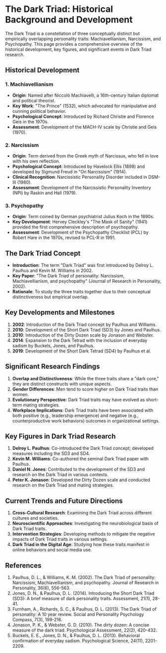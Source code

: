 # The Dark Triad: Historical Background and Development

The Dark Triad is a constellation of three conceptually distinct but empirically overlapping personality traits: Machiavellianism, Narcissism, and Psychopathy. This page provides a comprehensive overview of the historical development, key figures, and significant events in Dark Triad research.

## Historical Development

### 1. Machiavellianism

- **Origin**: Named after Niccolò Machiavelli, a 16th-century Italian diplomat and political theorist.
- **Key Work**: "The Prince" (1532), which advocated for manipulative and cunning political behavior.
- **Psychological Concept**: Introduced by Richard Christie and Florence Geis in the 1970s.
- **Assessment**: Development of the MACH-IV scale by Christie and Geis (1970).

### 2. Narcissism

- **Origin**: Term derived from the Greek myth of Narcissus, who fell in love with his own reflection.
- **Psychological Concept**: Introduced by Havelock Ellis (1898) and developed by Sigmund Freud in "On Narcissism" (1914).
- **Clinical Recognition**: Narcissistic Personality Disorder included in DSM-III (1980).
- **Assessment**: Development of the Narcissistic Personality Inventory (NPI) by Raskin and Hall (1979).

### 3. Psychopathy

- **Origin**: Term coined by German psychiatrist Julius Koch in the 1890s.
- **Key Development**: Hervey Cleckley's "The Mask of Sanity" (1941) provided the first comprehensive description of psychopathy.
- **Assessment**: Development of the Psychopathy Checklist (PCL) by Robert Hare in the 1970s, revised to PCL-R in 1991.

## The Dark Triad Concept

- **Introduction**: The term "Dark Triad" was first introduced by Delroy L. Paulhus and Kevin M. Williams in 2002.
- **Key Paper**: "The Dark Triad of personality: Narcissism, Machiavellianism, and psychopathy" (Journal of Research in Personality, 2002).
- **Rationale**: To study the three traits together due to their conceptual distinctiveness but empirical overlap.

## Key Developments and Milestones

1. **2002**: Introduction of the Dark Triad concept by Paulhus and Williams.
2. **2010**: Development of the Short Dark Triad (SD3) by Jones and Paulhus.
3. **2010**: Introduction of the Dirty Dozen scale by Jonason and Webster.
4. **2014**: Expansion to the Dark Tetrad with the inclusion of everyday sadism by Buckels, Jones, and Paulhus.
5. **2019**: Development of the Short Dark Tetrad (SD4) by Paulhus et al.

## Significant Research Findings

1. **Overlap and Distinctiveness**: While the three traits share a "dark core," they are distinct constructs with unique aspects.
2. **Gender Differences**: Men tend to score higher on Dark Triad traits than women.
3. **Evolutionary Perspective**: Dark Triad traits may have evolved as short-term mating strategies.
4. **Workplace Implications**: Dark Triad traits have been associated with both positive (e.g., leadership emergence) and negative (e.g., counterproductive work behaviors) outcomes in organizational settings.

## Key Figures in Dark Triad Research

1. **Delroy L. Paulhus**: Co-introduced the Dark Triad concept; developed measures including the SD3 and SD4.
2. **Kevin M. Williams**: Co-authored the seminal Dark Triad paper with Paulhus.
3. **Daniel N. Jones**: Contributed to the development of the SD3 and research on the Dark Triad in various contexts.
4. **Peter K. Jonason**: Developed the Dirty Dozen scale and conducted research on the Dark Triad and mating strategies.

## Current Trends and Future Directions

1. **Cross-Cultural Research**: Examining the Dark Triad across different cultures and societies.
2. **Neuroscientific Approaches**: Investigating the neurobiological basis of Dark Triad traits.
3. **Intervention Strategies**: Developing methods to mitigate the negative impacts of Dark Triad traits in various settings.
4. **Dark Triad in the Digital Age**: Studying how these traits manifest in online behaviors and social media use.

## References

1. Paulhus, D. L., & Williams, K. M. (2002). The Dark Triad of personality: Narcissism, Machiavellianism, and psychopathy. Journal of Research in Personality, 36(6), 556-563.
2. Jones, D. N., & Paulhus, D. L. (2014). Introducing the Short Dark Triad (SD3): A brief measure of dark personality traits. Assessment, 21(1), 28-41.
3. Furnham, A., Richards, S. C., & Paulhus, D. L. (2013). The Dark Triad of personality: A 10 year review. Social and Personality Psychology Compass, 7(3), 199-216.
4. Jonason, P. K., & Webster, G. D. (2010). The dirty dozen: A concise measure of the dark triad. Psychological Assessment, 22(2), 420-432.
5. Buckels, E. E., Jones, D. N., & Paulhus, D. L. (2013). Behavioral confirmation of everyday sadism. Psychological Science, 24(11), 2201-2209.